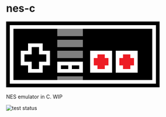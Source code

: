 # nes-c

![](assets/nes-icon-big.png)

NES emulator in C. WIP

![test status](https://github.com/r-downing/nes-c/actions/workflows/tests.yml/badge.svg)
